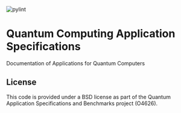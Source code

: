 ![pylint](https://img.shields.io/badge/PyLint-9.49-yellow?logo=python&logoColor=white)
# Quantum Computing Application Specifications

Documentation of Applications for Quantum Computers


## License

This code is provided under a BSD license as part of the Quantum Application Specifications and Benchmarks project (O4626).

